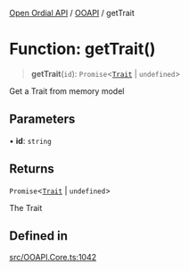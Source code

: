 [Open Ordial API](../../README.md) / [OOAPI](../README.md) / getTrait

# Function: getTrait()

> **getTrait**(`id`): `Promise`\<[`Trait`](../classes/Trait.md) \| `undefined`\>

Get a Trait from memory model

## Parameters

• **id**: `string`

## Returns

`Promise`\<[`Trait`](../classes/Trait.md) \| `undefined`\>

The Trait

## Defined in

[src/OOAPI.Core.ts:1042](https://github.com/open-ordinal/open-ordinal-api/blob/e5d3b68402ab6ae1542219b48b6d5e3ee2104984/src/OOAPI.Core.ts#L1042)
